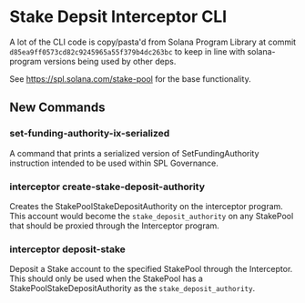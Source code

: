 # Stake Depsit Interceptor CLI

A lot of the CLI code is copy/pasta'd from Solana Program Library at commit `d85ea9ff0573cd82c9245965a55f379b4dc263bc` to keep in line with solana-program versions being used by other deps.

See https://spl.solana.com/stake-pool for the base functionality.

## New Commands

### set-funding-authority-ix-serialized
A command that prints a serialized version of SetFundingAuthority instruction intended to be used within SPL Governance.

### interceptor create-stake-deposit-authority
Creates the StakePoolStakeDepositAuthority on the interceptor program. This account would become the `stake_deposit_authority` on any StakePool that should be proxied through the Interceptor program.

### interceptor deposit-stake
Deposit a Stake account to the specified StakePool through the Interceptor. This should only be used when the StakePool has a StakePoolStakeDepositAuthority as the `stake_deposit_authority`.
